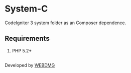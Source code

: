 # System-C

CodeIgniter 3 system folder as an Composer dependence.

## Requirements

1. PHP 5.2+

##
Developed by [WEBDMG ](http://www.webdmg.com)
